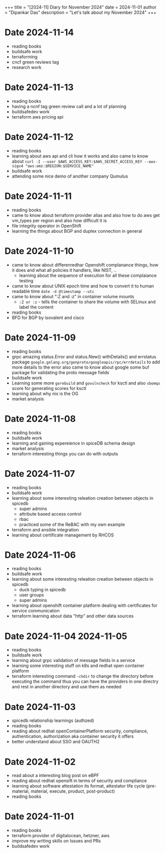 +++
title = "[2024-11] Diary for November 2024"
date = 2024-11-01
author = "Dipankar Das"
description = "Let's talk about my November 2024"
+++

# Date 2024-11-14
* reading books
* buildsafe work
* terraforming
* cncf green reviews tag
* research work

# Date 2024-11-13
* reading books
* having a ncnf tag green review call and a lot of planning
* buildsafedev work
* terraform aws pricing api

# Date 2024-11-12
* reading books
* learning about aws api and cli how it works and also came to know about `curl -I --user $AWS_ACCESS_KEY:$AWS_SECRET_ACCESS_KEY --aws-sigv4 "aws:amz:$REGION:$SERVICE_NAME"`
* buildsafe work
* attending some nice demo of another company Qumulus

# Date 2024-11-11
* reading books
* came to know about terraform provider alias and also how to do aws get vm_types per region and also how difficult it is
* file integrity operator in OpenShift
* learning the things about BGP and duplex connection in general

# Date 2024-11-10
* came to know about differenredhar Openshift complanance things, how it does and what all policies it handlers, like NIST, ..
  * learning about the sequence of execution for all these complaiance testing
* came to know about UNIX epoch time and how to convert it to human readable time `date -d @timestamp --utc`
* came to know about ":Z and :z" in container volume mounts
  * `:Z or :z` - tells the container to share the volume with SELinux and label the content
* reading books
* BFD for BGP by isovalent and cisco

# Date 2024-11-09
* reading books
* grpc amazing status.Error and status.New() withDetails() and errstatus package `google.golang.org/genproto/googleapis/rpc/errdetails` to add more details to the error also came to know about google some buf package for validating the proto message fields
* buildsafe work
* Learning some more `gorebuild` and `govulncheck` for ksctl and also `sbomqs` score for generating scores for ksctl
* learning about why nix is the OG
* market analysis

# Date 2024-11-08
* reading books
* buildsafe work
* learning and gaining expereience in spiceDB schema design
* market analysis
* terraform interesting things you can do with outputs

# Date 2024-11-07
* reading books
* buildsafe work
* learning about some interesting releation creation between objects in spicedb
  * super admins
  * attribute based access control
  * rbac
  * practiced some of the ReBAC with my own example
* terraform and ansible integration
* learning about certificate management by RHCOS

# Date 2024-11-06
* reading books
* buildsafe work
* learning about some interesting releation creation between objects in spicedb
  * duck typing in spicedb
  * user groups
  * super admins
* learning about openshift container platform dealing with certificates for service communication
* terraform learning about data "http" and other data sources

# Date 2024-11-04 2024-11-05
* reading books
* buildsafe work
* learning about grpc validation of message fields in a service
* learning some interesting stuff on k8s and redhat open container platform
* terraform interesting command `-chdir` to change the directory before executing the command thus you can have the providers in one directry and rest in another directory and use them as needed

# Date 2024-11-03
* spicedb relationship learnings (authzed)
* reading books
* reading about redhat openContainerPlatform security, compliance, authentication, authorization aka container security it offers
* better understand about SSO and OAUTH2

# Date 2024-11-02
* read about a interesting blog post on eBPF
* reading about redhat opensift in terms of security and compliance
* learning about software attestation its format, attestator life cycle (pre-material, material, execute, product, post-product)
* reading books

# Date 2024-11-01
* reading books
* terraform provider of digitalocean, hetzner, aws
* improve my writing skills on Issues and PRs
* buildsafedev work
